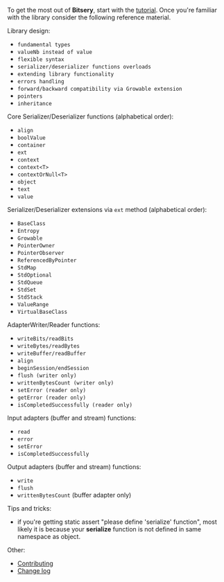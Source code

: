 To get the most out of **Bitsery**, start with the [tutorial](tutorial/README.md).
Once you're familiar with the library consider the following reference material.

Library design:
* `fundamental types`
* `valueNb instead of value`
* `flexible syntax`
* `serializer/deserializer functions overloads`
* `extending library functionality`
* `errors handling`
* `forward/backward compatibility via Growable extension`
* `pointers`
* `inheritance`


Core Serializer/Deserializer functions (alphabetical order):
* `align`
* `boolValue`
* `container`
* `ext`
* `context`
* `context<T>`
* `contextOrNull<T>`
* `object`
* `text`
* `value`

Serializer/Deserializer extensions via `ext` method (alphabetical order):
* `BaseClass`
* `Entropy`
* `Growable`
* `PointerOwner`
* `PointerObserver`
* `ReferencedByPointer`
* `StdMap`
* `StdOptional`
* `StdQueue`
* `StdSet`
* `StdStack`
* `ValueRange`
* `VirtualBaseClass`

AdapterWriter/Reader functions:
* `writeBits/readBits`
* `writeBytes/readBytes`
* `writeBuffer/readBuffer`
* `align`
* `beginSession/endSession`
* `flush (writer only)`
* `writtenBytesCount (writer only)`
* `setError (reader only)`
* `getError (reader only)`
* `isCompletedSuccessfully (reader only)`

Input adapters (buffer and stream) functions:
* `read`
* `error`
* `setError`
* `isCompletedSuccessfully`

Output adapters (buffer and stream) functions:
* `write`
* `flush`
* `writtenBytesCount` (buffer adapter only)


Tips and tricks:
* if you're getting static assert "please define 'serialize' function", most likely it is because your **serialize** function is not defined in same namespace as object.

Other:
* [Contributing](../CONTRIBUTING.md)
* [Change log](../CHANGELOG.md)
